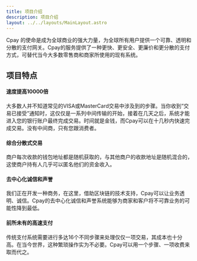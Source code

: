 ```yaml
---
title: 项目介绍
description: 项目介绍
layout: ../../layouts/MainLayout.astro
---
```


Cpay 的使命是成为全球商业的强大力量，为全球所有用户提供一个可靠、透明和分散的支付网关。Cpay的服务提供了一种更快、更安全、更廉价和更分散的支付方式，可替代当今大多数零售商和商家所使用的现有系统。

## 项目特点

#### 速度提高10000倍
大多数人并不知道常见的VISA或MasterCard交易中涉及到的步骤。当你收到“交易已接受”通知时，这仅仅是一系列中间传输的开始，接着在几天之后，系统才能进入您的银行账户最终完成交易。时间就是金钱，而Cpay可以在十几秒内快速完成交易。没有中间商，只有您跟消费者。

#### 综合分散式交易
商户每次收款的钱包地址都是随机获取的，与其他商户的收款地址是随机混合的，这使商户持有人几乎可以匿名他们的资金收入。

#### 去中心化诚信和声誉
我们正在开发一种商务，在这里，借助区块链的技术支持，Cpay可以让业务透明、诚信。Cpay的去中心化诚信和声誉系统能够为商家和客户将不可靠业务的可能性降到最低。

#### 前所未有的高速支付
传统支付系统需要进行多达16个不同步骤来处理仅仅一项交易，其成本也十分高。在当今世界，这种繁琐操作实为不必要。Cpay可以用一个步骤、一项收费来取而代之。